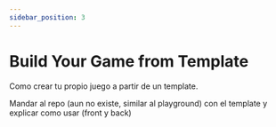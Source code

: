 ```yaml
---
sidebar_position: 3
---
```


# Build Your Game from Template

Como crear tu propio juego a partir de un template.

Mandar al repo (aun no existe, similar al playground) con el template y explicar como usar (front y back)
